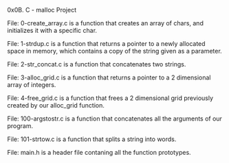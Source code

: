 0x0B. C - malloc Project



File: 0-create_array.c is a function that creates an array of chars, and initializes it with a specific char.




File: 1-strdup.c is a function that returns a pointer to a newly allocated space in memory, which contains a copy of the string given as a parameter.




File: 2-str_concat.c is a function that concatenates two strings.




File: 3-alloc_grid.c is a function that returns a pointer to a 2 dimensional array of integers.




File: 4-free_grid.c is a function that frees a 2 dimensional grid previously created by our alloc_grid function.




File: 100-argstostr.c is a function that concatenates all the arguments of our program.




File: 101-strtow.c is a function that splits a string into words.




File: main.h is a header file contaning all the function prototypes.
